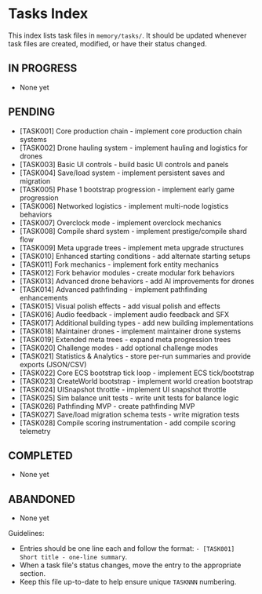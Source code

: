 # Tasks Index

This index lists task files in `memory/tasks/`. It should be updated whenever task files are created, modified, or have their status changed.

## IN PROGRESS

- None yet

## PENDING

- [TASK001] Core production chain - implement core production chain systems
- [TASK002] Drone hauling system - implement hauling and logistics for drones
- [TASK003] Basic UI controls - build basic UI controls and panels
- [TASK004] Save/load system - implement persistent saves and migration
- [TASK005] Phase 1 bootstrap progression - implement early game progression
- [TASK006] Networked logistics - implement multi-node logistics behaviors
- [TASK007] Overclock mode - implement overclock mechanics
- [TASK008] Compile shard system - implement prestige/compile shard flow
- [TASK009] Meta upgrade trees - implement meta upgrade structures
- [TASK010] Enhanced starting conditions - add alternate starting setups
- [TASK011] Fork mechanics - implement fork entity mechanics
- [TASK012] Fork behavior modules - create modular fork behaviors
- [TASK013] Advanced drone behaviors - add AI improvements for drones
- [TASK014] Advanced pathfinding - implement pathfinding enhancements
- [TASK015] Visual polish effects - add visual polish and effects
- [TASK016] Audio feedback - implement audio feedback and SFX
- [TASK017] Additional building types - add new building implementations
- [TASK018] Maintainer drones - implement maintainer drone systems
- [TASK019] Extended meta trees - expand meta progression trees
- [TASK020] Challenge modes - add optional challenge modes
- [TASK021] Statistics & Analytics - store per-run summaries and provide exports (JSON/CSV)
- [TASK022] Core ECS bootstrap tick loop - implement ECS tick/bootstrap
- [TASK023] CreateWorld bootstrap - implement world creation bootstrap
- [TASK024] UISnapshot throttle - implement UI snapshot throttle
- [TASK025] Sim balance unit tests - write unit tests for balance logic
- [TASK026] Pathfinding MVP - create pathfinding MVP
- [TASK027] Save/load migration schema tests - write migration tests
- [TASK028] Compile scoring instrumentation - add compile scoring telemetry

## COMPLETED

- None yet

## ABANDONED

- None yet

Guidelines:

- Entries should be one line each and follow the format: `- [TASK001] Short title - one-line summary`.
- When a task file's status changes, move the entry to the appropriate section.
- Keep this file up-to-date to help ensure unique `TASKNNN` numbering.
